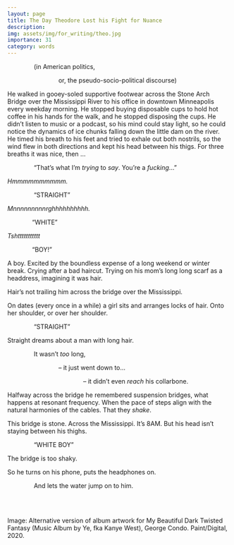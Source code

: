 ```yaml
---
layout: page
title: The Day Theodore Lost his Fight for Nuance
description: 
img: assets/img/for_writing/theo.jpg
importance: 31
category: words
---
```


&emsp;&emsp;&emsp;&emsp; (in American politics,

&emsp;&emsp;&emsp;&emsp;&emsp;&emsp;&emsp;&emsp; or, the pseudo-socio-political discourse)

He walked in gooey-soled supportive footwear across the Stone Arch Bridge over the Mississippi River to his office in downtown Minneapolis every weekday morning. He stopped buying disposable cups to hold hot coffee in his hands for the walk, and he stopped disposing the cups. He didn’t listen to music or a podcast, so his mind could stay light, so he could notice the dynamics of ice chunks falling down the little dam on the river. He timed his breath to his feet and tried to exhale out both nostrils, so the wind flew in both directions and kept his head between his thigs. For three breaths it was nice, then ...

&emsp;&emsp;&emsp;&emsp; “That’s what I’m *trying* to *say*. You’re a *fucking*...”

*Hmmmmmmmmmm.*

&emsp;&emsp;&emsp;&emsp; “STRAIGHT”

*Mnnnnnnnnnrghhhhhhhhhh.*

&emsp;&emsp;&emsp;&emsp;“WHITE”

*Tshttttttttttt*

&emsp;&emsp;&emsp;&emsp;“BOY!”

A boy. Excited by the boundless expense of a long weekend or winter break. Crying after a bad haircut. Trying on his mom’s long long scarf as a headdress, imagining it was hair. 

Hair’s not trailing him across the bridge over the Mississippi.

On dates (every once in a while) a girl sits and arranges locks of hair. Onto her shoulder, or over her shoulder.

&emsp;&emsp;&emsp;&emsp; “STRAIGHT”

Straight dreams about a man with long hair.

&emsp;&emsp;&emsp;&emsp; It wasn’t *too* long, 

&emsp;&emsp;&emsp;&emsp;&emsp;&emsp;&emsp;&emsp; – it just went down to...

&emsp;&emsp;&emsp;&emsp;&emsp;&emsp;&emsp;&emsp;&emsp;&emsp;&emsp;&emsp;  – it didn’t even *reach* his collarbone.

Halfway across the bridge he remembered suspension bridges, what happens at resonant frequency. When the pace of steps align with the natural harmonies of the cables. That they *shake*.

This bridge is stone. Across the Mississippi. It’s 8AM. But his head isn’t staying between his thighs. 

&emsp;&emsp;&emsp;&emsp; “WHITE BOY”

The bridge is too shaky. 

So he turns on his phone, puts the headphones on. 

&emsp;&emsp;&emsp;&emsp; And lets the water jump on to him.




<br/><br/>

Image: Alternative version of album artwork for My Beautiful Dark Twisted Fantasy (Music Album by Ye, fka Kanye West), George Condo. Paint/Digital, 2020. 